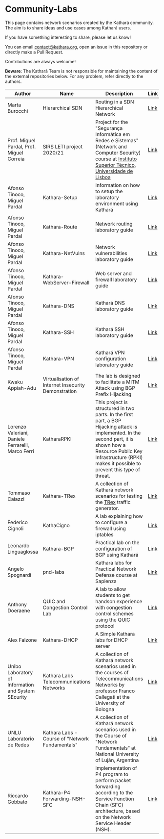 # Community-Labs
This page contains network scenarios created by the Kathará community.
The aim is to share ideas and use cases among Kathará users.

If you have something interesting to share, please let us know!

You can email contact@kathara.org, open an issue in this repository or directly make a Pull Request.

Contributions are always welcome!

**Beware**: The Kathará Team is not responsible for maintaining the content of the external repositories below. For any
problem, refer directly to the authors.

| Author                                              | Name                                                | Description                                                                                                                                                                                                                          | Link                                                                                      |
|-----------------------------------------------------|-----------------------------------------------------|--------------------------------------------------------------------------------------------------------------------------------------------------------------------------------------------------------------------------------------|-------------------------------------------------------------------------------------------|
| Marta Burocchi                                      | Hierarchical SDN                                    | Routing in a SDN Hierarchical Network                                                                                                                                                                                                | [Link](https://github.com/Martolins/Hierarchical-SDN-using-Kathara)                       |
| Prof. Miguel Pardal, Prof. Miguel Correia           | SIRS LETI project 2020/21                           | Project for the "Segurança Informática em Redes e Sistemas" (Network and Computer Security) course at [Instituto Superior Técnico, Universidade de Lisboa](https://tecnico.ulisboa.pt/pt/)                                           | [Link](https://github.com/tecnico-sec/Project-2021_2)                                     |
| Afonso Tinoco, Miguel Pardal                        | Kathara-Setup                                       | Information on how to setup the laboratory environment using Kathará                                                                                                                                                                 | [Link](https://github.com/tecnico-sec/Kathara-Setup)                                      |
| Afonso Tinoco, Miguel Pardal                        | Kathara-Route                                       | Network routing laboratory guide                                                                                                                                                                                                     | [Link](https://github.com/tecnico-sec/Kathara-Route)                                      |
| Afonso Tinoco, Miguel Pardal                        | Kathara-NetVulns                                    | Network vulnerabilities laboratory guide                                                                                                                                                                                             | [Link](https://github.com/tecnico-sec/Kathara-NetVulns)                                   |
| Afonso Tinoco, Miguel Pardal                        | Kathara-WebServer-Firewall                          | Web server and firewall laboratory guide                                                                                                                                                                                             | [Link](https://github.com/tecnico-sec/Kathara-WebServer-Firewall)                         |
| Afonso Tinoco, Miguel Pardal                        | Kathara-DNS                                         | Kathará DNS laboratory guide                                                                                                                                                                                                         | [Link](https://github.com/tecnico-sec/Kathara-DNS)                                        |
| Afonso Tinoco, Miguel Pardal                        | Kathara-SSH                                         | Kathará SSH laboratory guide                                                                                                                                                                                                         | [Link](https://github.com/tecnico-sec/Kathara-SSH)                                        |
| Afonso Tinoco, Miguel Pardal                        | Kathara-VPN                                         | Kathará VPN configuration laboratory guide                                                                                                                                                                                           | [Link](https://github.com/tecnico-sec/Kathara-VPN)                                        | 
| Kwaku Appiah-Adu                                    | Virtualisation of Internet Insecurity Demonstration | The lab is designed to facilitate a MITM Attack using BGP Prefix Hijacking                                                                                                                                                           | [Link](https://github.com/kwaku104/Virtualisation-of-Internet-Insecurity-Demonstration)   |
| Lorenzo Valeriani, Daniele Ferrarelli, Marco Ferri  | KatharaRPKI                                         | This project is structured in two parts. In the first part, a BGP Hijacking attack is implemented. In the second part, it is shown how a Resource Public Key Infrastructure (RPKI) makes it possible to prevent this type of threat. | [Link](https://github.com/ThetaRangers/KatharaRPKI)                                       |
| Tommaso Caiazzi                                     | Kathara-TRex                                        | A collection of Kathará network scenarios for testing the [TRex](https://trex-tgn.cisco.com/) traffic generator.                                                                                                                     | [Link](https://github.com/tcaiazzi/kathara-trex-labs)                                     |
| Federico Cignoli                                    | KathaCigno                                          | A lab explaining how to configure a firewall using iptables                                                                                                                                                                          | [Link](https://github.com/Fede-droid/KathaCigno)                                          | 
| Leonardo Linguaglossa                               | Kathara-BGP                                         | Practical lab on the configuration of BGP using Kathará                                                                                                                                                                              | [Link](https://gitlab.telecom-paris.fr/linguaglossa/gin201-bgp-lab)                       |
| Angelo Spognardi                                    | pnd-labs                                            | Kathara labs for Practical Network Defense course at Sapienza                                                                                                                                                                        | [Link](https://github.com/vitome/pnd-labs)                                                |
| Anthony Doeraene                                    | QUIC and Congestion Control Lab                     | A lab to allow students to get handson experience with congestion control schemes using the QUIC protocol                                                                                                                            | [Link](https://github.com/Aperence/linfo1341-congestion-student)                          |
| Alex Falzone                                        | Kathara-DHCP                                        | A Simple Kathara labs for DHCP server                                                                                                                                                                                                | [Link](https://github.com/AlexFalzone/Kathara-DHCP)                                       |
| Unibo Laboratory of Information and System SEcurity | Kathara Labs Telecommunications Networks            | A collection of Kathará network scenarios used in the courses of Telecommunications Networks by professor Franco Callegati at the University of Bologna                                                                              | [Link](https://github.com/UniboSecurityResearch/Kathara-Labs-Telecommunications-Networks) |
| UNLU Laboratorio de Redes                           | Kathara Labs - Course of "Network Fundamentals"     | A collection of Kathará network scenarios used in the Course of "Network Fundamentals" at National University of Luján, Argentina                                                                                                    | [Link](https://github.com/redesunlu/kathara-labs)                                         |  
| Riccardo Gobbato                       | Kathara-P4 Forwarding-NSH-SFC     | Implementation of P4 program to perform packet forwarding according to the Service Function Chain (SFC) architecture, based on the Network Service Header (NSH).                                                                                                    | [Link](https://github.com/RicGobs/Kathara-P4-Forwarding-NSH-SFC)    
